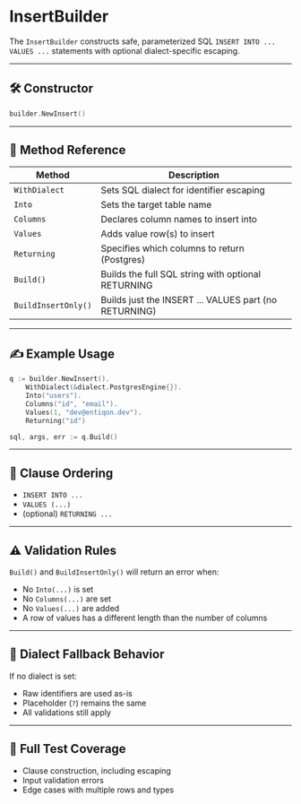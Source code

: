 # InsertBuilder

The `InsertBuilder` constructs safe, parameterized SQL `INSERT INTO ... VALUES ...` statements with optional dialect-specific escaping.

---

## 🛠️ Constructor

```go
builder.NewInsert()
```

---

## 🔧 Method Reference

| Method              | Description                                           |
|---------------------|-------------------------------------------------------|
| `WithDialect`       | Sets SQL dialect for identifier escaping              |
| `Into`              | Sets the target table name                            |
| `Columns`           | Declares column names to insert into                  |
| `Values`            | Adds value row(s) to insert                           |
| `Returning`         | Specifies which columns to return (Postgres)          |
| `Build()`           | Builds the full SQL string with optional RETURNING    |
| `BuildInsertOnly()` | Builds just the INSERT ... VALUES part (no RETURNING) |

---

## ✍️ Example Usage

```go
q := builder.NewInsert().
	WithDialect(&dialect.PostgresEngine{}).
	Into("users").
	Columns("id", "email").
	Values(1, "dev@entiqon.dev").
	Returning("id")

sql, args, err := q.Build()
```

---

## 🔐 Clause Ordering

* `INSERT INTO ...`
* `VALUES (...)`
* (optional) `RETURNING ...`

---

## ⚠️ Validation Rules

`Build()` and `BuildInsertOnly()` will return an error when:

* No `Into(...)` is set
* No `Columns(...)` are set
* No `Values(...)` are added
* A row of values has a different length than the number of columns

---

## 🔄 Dialect Fallback Behavior

If no dialect is set:

* Raw identifiers are used as-is
* Placeholder (`?`) remains the same
* All validations still apply

---

## 🧪 Full Test Coverage

* Clause construction, including escaping
* Input validation errors
* Edge cases with multiple rows and types
